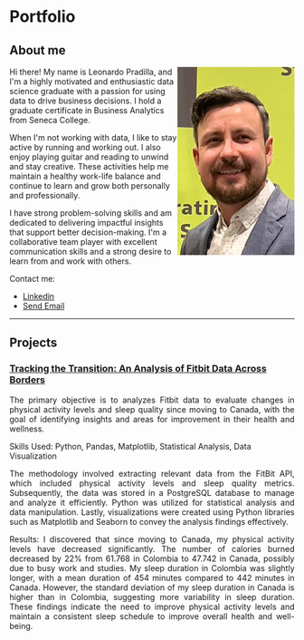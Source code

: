 # Portfolio


## About me

<img align="right" src="/images/profile_pic.png" alt="Profile Picture" width="207" height="332">
Hi there! My name is Leonardo Pradilla, and I'm a highly motivated and enthusiastic data science graduate with a passion for using data to drive business decisions. I hold a graduate certificate in Business Analytics from Seneca College.

When I'm not working with data, I like to stay active by running and working out. I also enjoy playing guitar and reading to unwind and stay creative. These activities help me maintain a healthy work-life balance and continue to learn and grow both personally and professionally. 

I have strong problem-solving skills and am dedicated to delivering impactful insights that support better decision-making. I'm a collaborative team player with excellent communication skills and a strong desire to learn from and work with others.

Contact me:
* [Linkedin](https://www.linkedin.com/in/leonardopradilla/)
* <a href = "mailto: lfpradilla@gmail.com" alt="lfpradilla@gmail.com">Send Email</a>

---

## Projects

### [Tracking the Transition: An Analysis of Fitbit Data Across Borders](https://leopradilla.github.io/FitSleep/)
<p align="justify">The primary objective is to analyzes Fitbit data to evaluate changes in physical activity levels and sleep quality since moving to Canada, with the goal of identifying insights and areas for improvement in their health and wellness.</p>

Skills Used: Python, Pandas, Matplotlib, Statistical Analysis, Data Visualization

<p align="justify">The methodology involved extracting relevant data from the FitBit API, which included physical activity levels and sleep quality metrics. Subsequently, the data was stored in a PostgreSQL database to manage and analyze it efficiently. Python was utilized for statistical analysis and data manipulation. Lastly, visualizations were created using Python libraries such as Matplotlib and Seaborn to convey the analysis findings effectively.</p>

<p align="justify">Results: I discovered that since moving to Canada, my physical activity levels have decreased significantly. The number of calories burned decreased by 22% from 61.768 in Colombia to 47.742 in Canada, possibly due to busy work and studies. My sleep duration in Colombia was slightly longer, with a mean duration of 454 minutes compared to 442 minutes in Canada. However, the standard deviation of my sleep duration in Canada is higher than in Colombia, suggesting more variability in sleep duration. These findings indicate the need to improve physical activity levels and maintain a consistent sleep schedule to improve overall health and well-being.</p>
